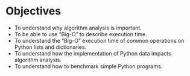 Objectives
==========

-   To understand why algorithm analysis is important.
-   To be able to use “Big-O” to describe execution time.
-   To understand the “Big-O” execution time of common operations on
    Python lists and dictionaries.
-   To understand how the implementation of Python data impacts
    algorithm analysis.
-   To understand how to benchmark simple Python programs.

